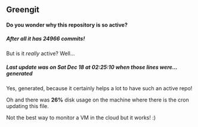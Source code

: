 ## Greengit

#### Do you wonder why this repository is so active?

##### After all it has 24966 commits!

But is it *really* active? Well...

##### Last update was on Sat Dec 18 at 02:25:10 when those lines were... generated

Yes, generated, because it certainly helps a lot to have such an active repo!

Oh and there was **26%** disk usage on the machine
where there is the cron updating this file.

Not the best way to monitor a VM in the cloud but it works! :)
